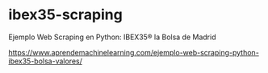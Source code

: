 # ibex35-scraping
Ejemplo Web Scraping en Python: IBEX35® la Bolsa de Madrid

https://www.aprendemachinelearning.com/ejemplo-web-scraping-python-ibex35-bolsa-valores/
